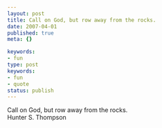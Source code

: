 ```yaml
---
layout: post
title: Call on God, but row away from the rocks.
date: 2007-04-01
published: true
meta: {}

keywords:
- fun
type: post
keywords:
- fun
- quote
status: publish
---
```

Call on God, but row away from the rocks.<br />Hunter S. Thompson
